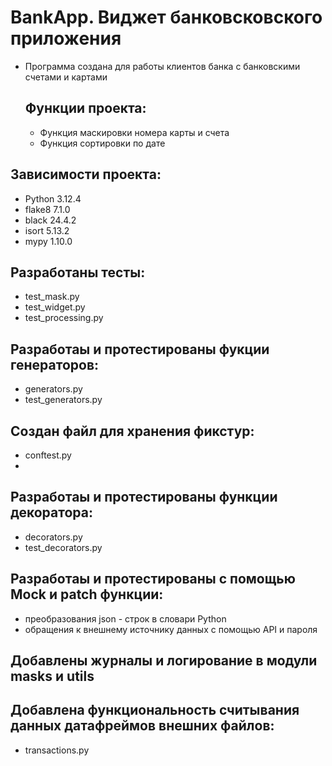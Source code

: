 # BankApp. Виджет банковсковского приложения

+ Программа создана для работы клиентов банка с банковскими счетами и картами

  ## Функции проекта:
  + Функция маскировки номера карты и счета
  + Функция сортировки по дате

## Зависимости проекта:
+ Python 3.12.4
+ flake8 7.1.0
+ black 24.4.2
+ isort 5.13.2
+ mypy 1.10.0

## Разработаны тесты:
+ test_mask.py
+ test_widget.py
+ test_processing.py

## Разработаы и протестированы фукции генераторов:
+ generators.py
+ test_generators.py

## Создан файл для хранения фикстур:
+ conftest.py
+ 
## Разработаы и протестированы функции декоратора:
+ decorators.py
+ test_decorators.py

## Разработаы и протестированы с помощью Mock и patch функции:
+ преобразования json - строк в словари Python
+ обращения к внешнему источнику данных с помощью API и пароля

## Добавлены журналы и логирование в модули masks и utils

## Добавлена функциональность считывания данных датафреймов внешних файлов:
+ transactions.py

